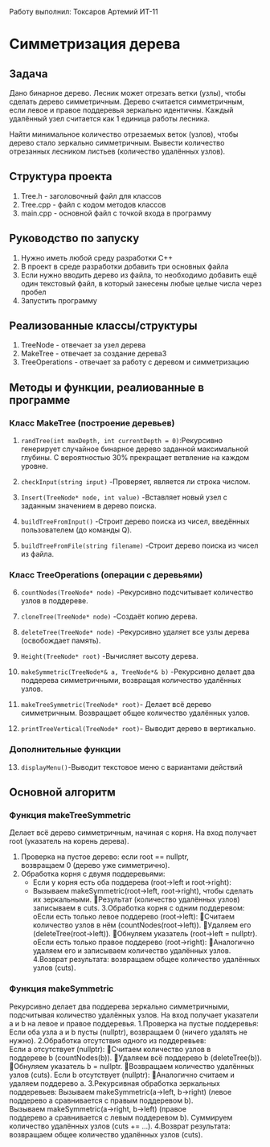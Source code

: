 Работу выполнил: Токсаров Артемий ИТ-11

# **Симметризация дерева**

## **Задача**

Дано бинарное дерево. Лесник может отрезать ветки (узлы), чтобы сделать дерево симметричным.
Дерево считается симметричным, если левое и правое поддеревья зеркально идентичны.
Каждый удалённый узел считается как 1 единица работы лесника.

Найти минимальное количество отрезаемых веток (узлов), чтобы дерево стало зеркально симметричным. 
Вывести количество отрезанных лесником листьев (количество удалённых узлов).

## **Структура проекта**
1. Tree.h - заголовочный файл для классов
2. Tree.cpp - файл с кодом методов классов
3. main.cpp - основной файл с точкой входа в программу

## **Руководство по запуску**
1. Нужно иметь любой среду разработки С++
2. В проект в среде разработки добавить три основных файла
3. Если нужно вводить дерево из файла, то необходимо добавить ещё один текстовый файл, в который занесены любые целые числа через пробел
4. Запустить программу

## **Реализованные классы/структуры**
1. TreeNode - отвечает за узел дерева
2. MakeTree - отвечает за создание дерева3
3. TreeOperations - отвечает за работу с деревом и симметризацию

## **Методы и функции, реалиованные в программе**
### Класс MakeTree (построение деревьев)
1. ```randTree(int maxDepth, int currentDepth = 0)```:Рекурсивно генерирует случайное бинарное дерево заданной максимальной глубины.
С вероятностью 30% прекращает ветвление на каждом уровне.

2. ```checkInput(string input)``` -Проверяет, является ли строка числом.

3. ```Insert(TreeNode* node, int value)``` -Вставляет новый узел с заданным значением в дерево поиска.

4. ```buildTreeFromInput()``` -Строит дерево поиска из чисел, введённых пользователем (до команды Q).

5. ```buildTreeFromFile(string filename)``` -Строит дерево поиска из чисел из файла.

### Класс TreeOperations (операции с деревьями)
6. ```countNodes(TreeNode* node)``` -Рекурсивно подсчитывает количество узлов в поддереве.

7. ```cloneTree(TreeNode* node)``` -Создаёт копию дерева.

8. ```deleteTree(TreeNode* node)``` -Рекурсивно удаляет все узлы дерева (освобождает память).

9. ```Height(TreeNode* root)``` -Вычисляет высоту дерева.

10. ```makeSymmetric(TreeNode*& a, TreeNode*& b)``` -Рекурсивно делает два поддерева симметричными, возвращая количество удалённых узлов.

11. ```makeTreeSymmetric(TreeNode* root)```- Делает всё дерево симметричным. Возвращает общее количество удалённых узлов.

12. ```printTreeVertical(TreeNode* root)```- Выводит дерево в вертикально.
### Дополнительные функции
13. ```displayMenu()```-Выводит текстовое меню с вариантами действий

## Основной алгоритм
### Функция makeTreeSymmetric
Делает всё дерево симметричным, начиная с корня. На вход получает root (указатель на корень дерева).
1. Проверка на пустое дерево: если root == nullptr, возвращаем 0 (дерево уже симметрично).
2. Обработка корня с двумя поддеревьями:
    - Если у корня есть оба поддерева (root->left и root->right):
    - Вызываем makeSymmetric(root->left, root->right), чтобы сделать их зеркальными.
Результат (количество удалённых узлов) записываем в cuts.
3.Обработка корня с одним поддеревом:
oЕсли есть только левое поддерево (root->left):
Считаем количество узлов в нём (countNodes(root->left)).
Удаляем его (deleteTree(root->left)).
Обнуляем указатель (root->left = nullptr).
oЕсли есть только правое поддерево (root->right):
Аналогично удаляем его и записываем количество удалённых узлов.
4.Возврат результата: возвращаем общее количество удалённых узлов (cuts).
### Функция makeSymmetric
Рекурсивно делает два поддерева зеркально симметричными, подсчитывая количество удалённых узлов. На вход получает указатели a и b на левое и правое поддеревья.
1.Проверка на пустые поддеревья:
Если оба узла a и b пусты (nullptr), возвращаем 0 (ничего удалять не нужно).
2.Обработка отсутствия одного из поддеревьев:
Если a отсутствует (nullptr):
Считаем количество узлов в поддереве b (countNodes(b)).
Удаляем всё поддерево b (deleteTree(b)).
Обнуляем указатель b = nullptr.
Возвращаем количество удалённых узлов (cuts).
Если b отсутствует (nullptr):
Аналогично считаем и удаляем поддерево a.
3.Рекурсивная обработка зеркальных поддеревьев:
Вызываем makeSymmetric(a->left, b->right) (левое поддерево a сравнивается с правым поддеревом b).
Вызываем makeSymmetric(a->right, b->left) (правое поддерево a сравнивается с левым поддеревом b).
Суммируем количество удалённых узлов (cuts += ...).
4.Возврат результата: возвращаем общее количество удалённых узлов (cuts).





